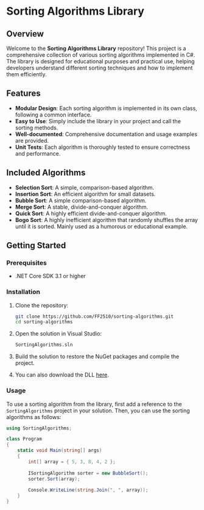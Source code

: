 # Sorting Algorithms Library

## Overview

Welcome to the **Sorting Algorithms Library** repository! This project is a comprehensive collection of various sorting algorithms implemented in C#. The library is designed for educational purposes and practical use, helping developers understand different sorting techniques and how to implement them efficiently.

## Features

- **Modular Design**: Each sorting algorithm is implemented in its own class, following a common interface.
- **Easy to Use**: Simply include the library in your project and call the sorting methods.
- **Well-documented**: Comprehensive documentation and usage examples are provided.
- **Unit Tests**: Each algorithm is thoroughly tested to ensure correctness and performance.

## Included Algorithms

- **Selection Sort**: A simple, comparison-based algorithm.
- **Insertion Sort**: An efficient algorithm for small datasets.
- **Bubble Sort**: A simple comparison-based algorithm.
- **Merge Sort**: A stable, divide-and-conquer algorithm.
- **Quick Sort**: A highly efficient divide-and-conquer algorithm.
- **Bogo Sort**: A highly inefficient algorithm that randomly shuffles the array until it is sorted. Mainly used as a humorous or educational example.

## Getting Started

### Prerequisites

- .NET Core SDK 3.1 or higher

### Installation

1. Clone the repository:

    ```bash
    git clone https://github.com/FF2510/sorting-algorithms.git
    cd sorting-algorithms
    ```

2. Open the solution in Visual Studio:

    ```bash
    SortingAlgorithms.sln
    ```

3. Build the solution to restore the NuGet packages and compile the project.

4. You can also download the DLL [here](https://1drv.ms/u/s!AjzKkFpEfYCGhq0FypMd-DGNAtCyYg?e=Ge97gG).


### Usage

To use a sorting algorithm from the library, first add a reference to the `SortingAlgorithms` project in your solution. Then, you can use the sorting algorithms as follows:

```csharp
using SortingAlgorithms;

class Program
{
    static void Main(string[] args)
    {
        int[] array = { 5, 3, 8, 4, 2 };
        
        ISortingAlgorithm sorter = new BubbleSort();
        sorter.Sort(array);
        
        Console.WriteLine(string.Join(", ", array));
    }
}

